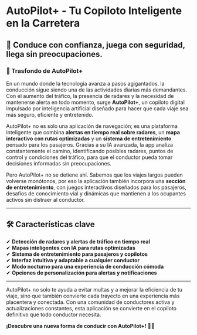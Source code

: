 # AutoPilot+ - Tu Copiloto Inteligente en la Carretera  

## 🚗 Conduce con confianza, juega con seguridad, llega sin preocupaciones.  

### 📌 Trasfondo de AutoPilot+  

En un mundo donde la tecnología avanza a pasos agigantados, la conducción sigue siendo una de las actividades diarias más demandantes. Con el aumento del tráfico, la presencia de radares y la necesidad de mantenerse alerta en todo momento, surge **AutoPilot+**, un copiloto digital impulsado por inteligencia artificial diseñado para hacer que cada viaje sea más seguro, eficiente y entretenido.  

AutoPilot+ no es solo una aplicación de navegación; es una plataforma inteligente que combina **alertas en tiempo real sobre radares**, un **mapa interactivo con rutas optimizadas** y un **sistema de entretenimiento** pensado para los pasajeros. Gracias a su IA avanzada, la app analiza constantemente el camino, identificando posibles radares, puntos de control y condiciones del tráfico, para que el conductor pueda tomar decisiones informadas sin preocupaciones.  

Pero AutoPilot+ no se detiene ahí. Sabemos que los viajes largos pueden volverse monótonos, por eso la aplicación también incorpora una **sección de entretenimiento**, con juegos interactivos diseñados para los pasajeros, desafíos de conocimiento vial y dinámicas que mantienen a los ocupantes activos sin distraer al conductor.  

---

## 🛠 Características clave  

✔ **Detección de radares y alertas de tráfico en tiempo real**  
✔ **Mapas inteligentes con IA para rutas optimizadas**  
✔ **Sistema de entretenimiento para pasajeros y copilotos**  
✔ **Interfaz intuitiva y adaptable a cualquier conductor**  
✔ **Modo nocturno para una experiencia de conducción cómoda**  
✔ **Opciones de personalización para alertas y notificaciones**  

---

AutoPilot+ no solo te ayuda a evitar multas y a mejorar la eficiencia de tu viaje, sino que también convierte cada trayecto en una experiencia más placentera y conectada. Con una comunidad de conductores activa y actualizaciones constantes, esta aplicación se convierte en el copiloto definitivo que todo conductor necesita.  

**¡Descubre una nueva forma de conducir con AutoPilot+!** 🚗💨  
